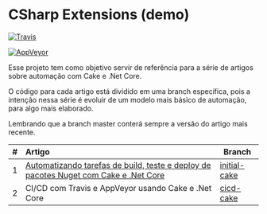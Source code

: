 # CSharp Extensions (demo)

[![Travis](https://img.shields.io/travis/wellingtonjhn/csharp-extensions.svg?label=travis)](https://travis-ci.org/wellingtonjhn/csharp-extensions) 

[![AppVeyor](https://img.shields.io/appveyor/ci/wellingtonjhn/csharp-extensions.svg?label=appveyor)](https://ci.appveyor.com/project/wellingtonjhn/csharp-extensions)


Esse projeto tem como objetivo servir de referência para a série de artigos sobre automação com Cake e .Net Core.

O código para cada artigo está dividido em uma branch específica, pois a intenção nessa série é evoluir de um modelo mais básico de automação, para algo mais elaborado. 

Lembrando que a branch master conterá sempre a versão do artigo mais recente.

| # | Artigo    | Branch            |
|---| :----------|-------------------|
| 1 | [Automatizando tarefas de build, teste e deploy de pacotes Nuget com Cake e .Net Core](https://medium.com/@wellingtonjhn/automatizando-tarefas-de-build-teste-e-deploy-de-pacotes-nuget-com-cake-6f23b9f974e7) | [initial-cake](https://github.com/wellingtonjhn/csharp-extensions/tree/initial-cake) |
| 2 | CI/CD com Travis e AppVeyor usando Cake e .Net Core | [cicd-cake](https://github.com/wellingtonjhn/csharp-extensions/tree/cicd-cake) |